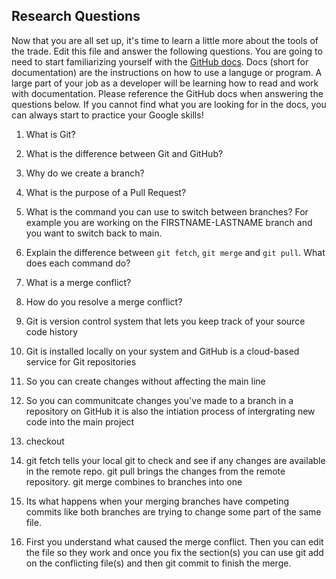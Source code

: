 ## Research Questions 

Now that you are all set up, it's time to learn a little more about the tools of the trade. Edit this file and answer the following questions. You are going to need to start familiarizing yourself with the [GitHub docs](https://docs.github.com/en). Docs (short for documentation) are the instructions on how to use a languge or program. A large part of your job as a developer will be learning how to read and work with documentation. Please reference the GitHub docs when answering the questions below. If you cannot find what you are looking for in the docs, you can always start to practice your Google skills!

1. What is Git?
2. What is the difference between Git and GitHub?
3. Why do we create a branch?
4. What is the purpose of a Pull Request?
5. What is the command you can use to switch between branches? For example you are working on the FIRSTNAME-LASTNAME branch and you want to switch back to main.
6. Explain the difference between `git fetch`, `git merge` and `git pull`. What does each command do?
7. What is a merge conflict?
8. How do you resolve a merge conflict?

1. Git is version control system that lets you keep track of your source code history
2. Git is installed locally on your system and GitHub is a cloud-based service for Git repositories
3. So you can create changes without affecting the main line
4. So you can communitcate changes you've made to a branch in a repository on GitHub it is also the intiation process of intergrating new code into the main project
5. checkout
6. git fetch tells your local git to check and see if any changes are available in the remote repo. git pull brings the changes from the remote repository. git merge combines to branches into one
7. Its what happens when your merging branches have competing commits like both branches are trying to change some part of the same file.
8. First you understand what caused the merge conflict. Then you can edit the file so they work and once you fix the section(s) you can use git add on the conflicting file(s) and then git commit to finish the merge.